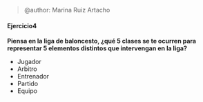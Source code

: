 > @author: Marina Ruiz Artacho

#### Ejercicio4
**Piensa en la liga de baloncesto, ¿qué 5 clases se te ocurren para representar 5 elementos distintos que intervengan en la liga?**
* Jugador
* Arbitro
* Entrenador
* Partido
* Equipo